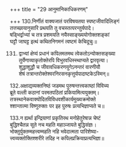 +++
title = "29 आनुमानिकाधिकरणम्"

+++
130.निर्णीतं वाक्यजातं परविषयतया स्पष्टजीवादिलिङ्गं  
तत्तच्छायानुसारि प्रथयति तु वचस्तत्परन्तुर्यपादे।  
षड्भिर्द्वाभ्यां च तत्र प्रशमयति नयैस्साङ्ख्ययोगोक्तशङ्कां  
घट्टौ जाघट्ट इत्थं कथितनिगमनं त्वष्टमं केचिदूचुः॥

131. द्वाभ्यां क्षेप्यं प्रधानं कपिलमतमथ त्वेकतोऽन्योक्तसङ्ख्या  
तुर्येणाव्याकृतोक्तेरपि विभुरवधिस्स्थाप्यते द्वारवृत्या।  
शुद्धाशुद्धौ च जीवावधिकरणयुगेऽनन्तरं वारणीयौ  
शेषं तत्रान्तरोक्तेश्वरनिरसनकृत्तुर्यपादाष्टकेऽस्मिन्॥

132.अक्षाद्यव्यक्तनिष्ठं जडमथ पुरुषन्तत्त्वकाष्ठां विविच्य  
ब्रूते वल्ली कठानां परमतपठितां प्रकियामित्ययुक्तम्।  
तत्रस्थानेकवाक्योदितविविधवशीकार्यमुख्यक्रमोक्ते  
श्शान्तात्मा विष्णुरुक्तः पर इह पुरुषः प्रत्यभिज्ञाप्यते च॥

133.न ह्यर्था इन्द्रियाणां प्रकृतिरथ मनोहेतुरेषान्न चेष्टं   
बुद्धिश्चैतन्न सूते नच महति महाञ्जायते बुद्धिसंज्ञः।  
भोक्तुर्युक्तम्महत्त्वम्महति नहि भवेदात्मता पारिशेष्या-  
त्त्वव्यक्तोक्तिश्शरीरे तदिह न कपिलप्रक्रियाप्रत्यभिज्ञा॥